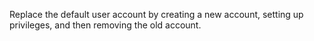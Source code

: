 Replace the default user account by creating a new account, setting up privileges,  and then removing the old account.